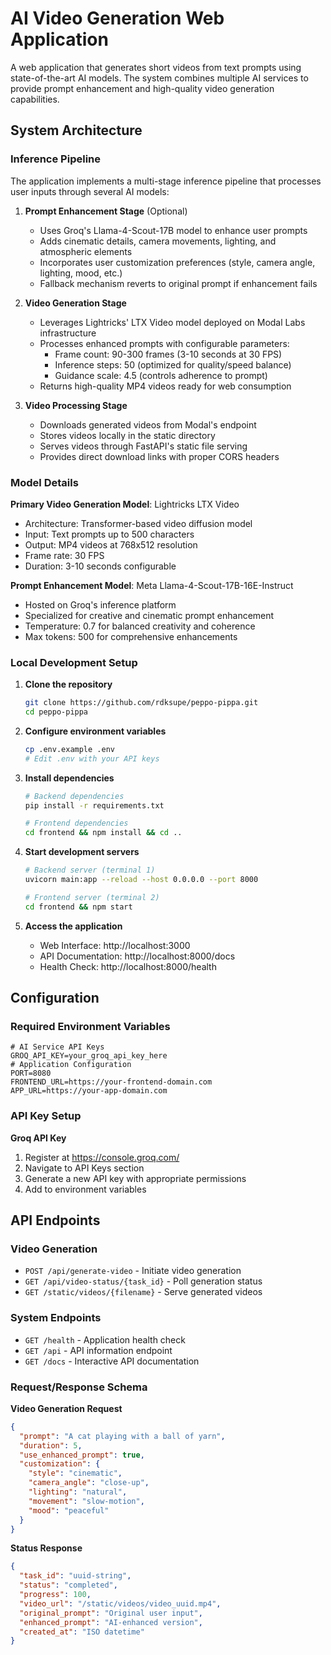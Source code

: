 # AI Video Generation Web Application

A web application that generates short videos from text prompts using state-of-the-art AI models. The system combines multiple AI services to provide prompt enhancement and high-quality video generation capabilities.

## System Architecture

### Inference Pipeline

The application implements a multi-stage inference pipeline that processes user inputs through several AI models:

1. **Prompt Enhancement Stage** (Optional)
   - Uses Groq's Llama-4-Scout-17B model to enhance user prompts
   - Adds cinematic details, camera movements, lighting, and atmospheric elements
   - Incorporates user customization preferences (style, camera angle, lighting, mood, etc.)
   - Fallback mechanism reverts to original prompt if enhancement fails

2. **Video Generation Stage**
   - Leverages Lightricks' LTX Video model deployed on Modal Labs infrastructure
   - Processes enhanced prompts with configurable parameters:
     - Frame count: 90-300 frames (3-10 seconds at 30 FPS)
     - Inference steps: 50 (optimized for quality/speed balance)
     - Guidance scale: 4.5 (controls adherence to prompt)
   - Returns high-quality MP4 videos ready for web consumption

3. **Video Processing Stage**
   - Downloads generated videos from Modal's endpoint
   - Stores videos locally in the static directory
   - Serves videos through FastAPI's static file serving
   - Provides direct download links with proper CORS headers

### Model Details

**Primary Video Generation Model**: Lightricks LTX Video
- Architecture: Transformer-based video diffusion model
- Input: Text prompts up to 500 characters
- Output: MP4 videos at 768x512 resolution
- Frame rate: 30 FPS
- Duration: 3-10 seconds configurable

**Prompt Enhancement Model**: Meta Llama-4-Scout-17B-16E-Instruct
- Hosted on Groq's inference platform
- Specialized for creative and cinematic prompt enhancement
- Temperature: 0.7 for balanced creativity and coherence
- Max tokens: 500 for comprehensive enhancements


### Local Development Setup

1. **Clone the repository**
   ```bash
   git clone https://github.com/rdksupe/peppo-pippa.git
   cd peppo-pippa
   ```

2. **Configure environment variables**
   ```bash
   cp .env.example .env
   # Edit .env with your API keys
   ```

3. **Install dependencies**
   ```bash
   # Backend dependencies
   pip install -r requirements.txt
   
   # Frontend dependencies
   cd frontend && npm install && cd ..
   ```

4. **Start development servers**
   ```bash
   # Backend server (terminal 1)
   uvicorn main:app --reload --host 0.0.0.0 --port 8000
   
   # Frontend server (terminal 2)
   cd frontend && npm start
   ```

5. **Access the application**
   - Web Interface: http://localhost:3000
   - API Documentation: http://localhost:8000/docs
   - Health Check: http://localhost:8000/health

## Configuration

### Required Environment Variables

```env
# AI Service API Keys
GROQ_API_KEY=your_groq_api_key_here
# Application Configuration
PORT=8080
FRONTEND_URL=https://your-frontend-domain.com
APP_URL=https://your-app-domain.com
```

### API Key Setup

**Groq API Key**
1. Register at https://console.groq.com/
2. Navigate to API Keys section
3. Generate a new API key with appropriate permissions
4. Add to environment variables
## API Endpoints

### Video Generation
- `POST /api/generate-video` - Initiate video generation
- `GET /api/video-status/{task_id}` - Poll generation status
- `GET /static/videos/{filename}` - Serve generated videos

### System Endpoints
- `GET /health` - Application health check
- `GET /api` - API information endpoint
- `GET /docs` - Interactive API documentation

### Request/Response Schema

**Video Generation Request**
```json
{
  "prompt": "A cat playing with a ball of yarn",
  "duration": 5,
  "use_enhanced_prompt": true,
  "customization": {
    "style": "cinematic",
    "camera_angle": "close-up",
    "lighting": "natural",
    "movement": "slow-motion",
    "mood": "peaceful"
  }
}
```

**Status Response**
```json
{
  "task_id": "uuid-string",
  "status": "completed",
  "progress": 100,
  "video_url": "/static/videos/video_uuid.mp4",
  "original_prompt": "Original user input",
  "enhanced_prompt": "AI-enhanced version",
  "created_at": "ISO datetime"
}
```

